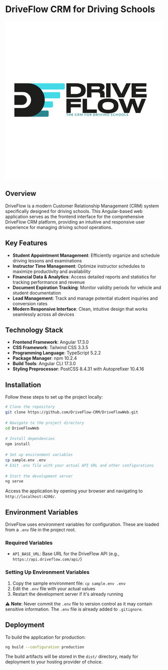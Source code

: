 # DriveFlow CRM for Driving Schools

![DriveFlow Logo](src/assets/images/logo/logo-extended-plus.svg)

## Overview

DriveFlow is a modern Customer Relationship Management (CRM) system specifically designed for driving schools. This Angular-based web application serves as the frontend interface for the comprehensive DriveFlow CRM platform, providing an intuitive and responsive user experience for managing driving school operations.

## Key Features

- **Student Appointment Management**: Efficiently organize and schedule driving lessons and examinations
- **Instructor Time Management**: Optimize instructor schedules to maximize productivity and availability
- **Financial Data & Analytics**: Access detailed reports and statistics for tracking performance and revenue
- **Document Expiration Tracking**: Monitor validity periods for vehicle and student documentation
- **Lead Management**: Track and manage potential student inquiries and conversion rates
- **Modern Responsive Interface**: Clean, intuitive design that works seamlessly across all devices

## Technology Stack

- **Frontend Framework**: Angular 17.3.0
- **CSS Framework**: Tailwind CSS 3.3.5
- **Programming Language**: TypeScript 5.2.2
- **Package Manager**: npm 10.2.4
- **Build Tools**: Angular CLI 17.3.0
- **Styling Preprocessor**: PostCSS 8.4.31 with Autoprefixer 10.4.16

## Installation

Follow these steps to set up the project locally:

```bash
# Clone the repository
git clone https://github.com/DriveFlow-CRM/DriveFlowWeb.git

# Navigate to the project directory
cd DriveFlowWeb

# Install dependencies
npm install

# Set up environment variables
cp sample.env .env
# Edit .env file with your actual API URL and other configurations

# Start the development server
ng serve
```

Access the application by opening your browser and navigating to `http://localhost:4200/`.

## Environment Variables

DriveFlow uses environment variables for configuration. These are loaded from a `.env` file in the project root.

### Required Variables
- `API_BASE_URL`: Base URL for the DriveFlow API (e.g., `https://api.driveflow.com/api/`)

### Setting Up Environment Variables
1. Copy the sample environment file: `cp sample.env .env`
2. Edit the `.env` file with your actual values
3. Restart the development server if it's already running

⚠️ **Note**: Never commit the `.env` file to version control as it may contain sensitive information. The `.env` file is already added to `.gitignore`.

## Deployment

To build the application for production:

```bash
ng build --configuration production
```

The build artifacts will be stored in the `dist/` directory, ready for deployment to your hosting provider of choice.
